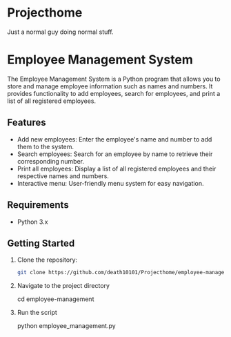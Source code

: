 # Projecthome
Just a normal guy doing normal stuff. 


# Employee Management System

The Employee Management System is a Python program that allows you to store and manage employee information such as names and numbers.
It provides functionality to add employees, search for employees, and print a list of all registered employees.

## Features

- Add new employees: Enter the employee's name and number to add them to the system.
- Search employees: Search for an employee by name to retrieve their corresponding number.
- Print all employees: Display a list of all registered employees and their respective names and numbers.
- Interactive menu: User-friendly menu system for easy navigation.

## Requirements

- Python 3.x

## Getting Started

1. Clone the repository:

   ```bash
   git clone https://github.com/death10101/Projecthome/employee-management.git

2. Navigate to the project directory

   cd employee-management

3. Run the script
   
   python employee_management.py

